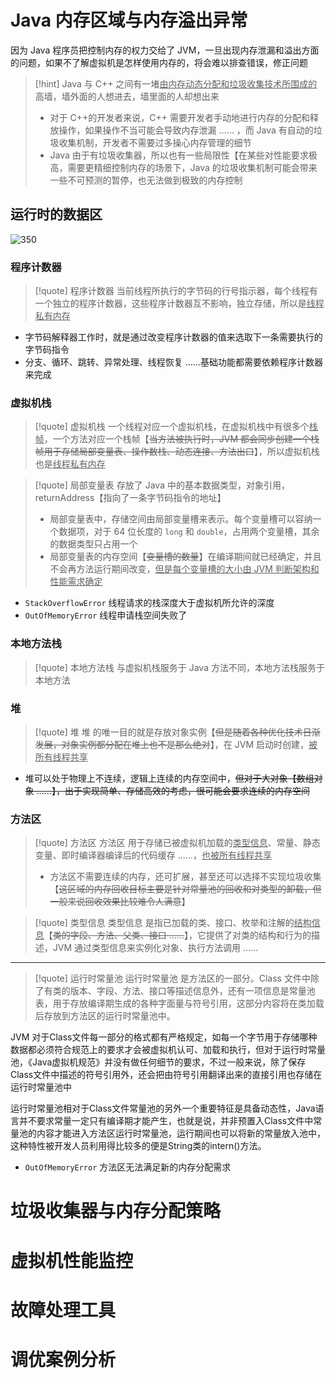# Java 内存区域与内存溢出异常
因为 Java 程序员把控制内存的权力交给了 JVM，一旦出现内存泄漏和溢出方面的问题，如果不了解虚拟机是怎样使用内存的，将会难以排查错误，修正问题

>[!hint] Java 与 C++ 之间有一堵<u>由内存动态分配和垃圾收集技术所围成的</u>高墙，墙外面的人想进去，墙里面的人却想出来
>- 对于 C++的开发者来说，C++ 需要开发者手动地进行内存的分配和释放操作，如果操作不当可能会导致内存泄漏 …… ，而 Java 有自动的垃圾收集机制，开发者不需要过多操心内存管理的细节
>- Java 由于有垃圾收集器，所以也有一些局限性【在某些对性能要求极高，需要更精细控制内存的场景下，Java 的垃圾收集机制可能会带来一些不可预测的暂停，也无法做到极致的内存控制

## 运行时的数据区
![350](https://obsidian-1307744200.cos.ap-guangzhou.myqcloud.com/%E5%9B%BE%E7%89%87/202405160906418.png)

### 程序计数器
>[!quote] 程序计数器
>当前线程所执行的字节码的行号指示器，每个线程有一个独立的程序计数器，这些程序计数器互不影响，独立存储，所以是<u>线程私有内存</u>

- 字节码解释器工作时，就是通过改变程序计数器的值来选取下一条需要执行的字节码指令
- 分支、循环、跳转、异常处理、线程恢复 ……基础功能都需要依赖程序计数器来完成

### 虚拟机栈
>[!quote] 虚拟机栈
>一个线程对应一个虚拟机栈，在虚拟机栈中有很多个<u>栈帧</u>，一个方法对应一个栈帧【~~当方法被执行时，JVM 都会同步创建一个栈帧用于存储局部变量表、操作数栈、动态连接、方法出口~~】，所以虚拟机栈也是<u>线程私有内存</u>

> [!quote] 局部变量表
> 存放了 Java 中的基本数据类型，对象引用，returnAddress【指向了一条字节码指令的地址】
> - 局部变量表中，存储空间由局部变量槽来表示。每个变量槽可以容纳一个数据项，对于 64 位长度的 `long` 和 `double`，占用两个变量槽，其余的数据类型只占用一个
> - 局部变量表的内存空间【~~变量槽的数量~~】在编译期间就已经确定，并且不会再方法运行期间改变，<u>但是每个变量槽的大小由 JVM 判断架构和性能需求确定</u>

- `StackOverflowError` 线程请求的栈深度大于虚拟机所允许的深度
- `OutOfMemoryError` 线程申请栈空间失败了

### 本地方法栈
>[!quote] 本地方法栈
>与虚拟机栈服务于 Java 方法不同，本地方法栈服务于本地方法

### 堆

>[!quote] 堆
>堆 的唯一目的就是存放对象实例【~~但是随着各种优化技术日渐发展，对象实例都分配在堆上也不是那么绝对~~】，在 JVM 启动时创建，<u>被所有线程共享</u>

- 堆可以处于物理上不连续，逻辑上连续的内存空间中，~~但对于大对象【数组对象 ……】，出于实现简单、存储高效的考虑，很可能会要求连续的内存空间~~

### 方法区
>[!quote] 方法区
>方法区 用于存储已被虚拟机加载的<u>类型信息</u>、常量、静态变量、即时编译器编译后的代码缓存 ……，<u>也被所有线程共享</u>
>
>- 方法区不需要连续的内存，还可扩展，甚至还可以选择不实现垃圾收集【~~这区域的内存回收目标主要是针对常量池的回收和对类型的卸载，但一般来说回收效果比较难令人满意~~】

>[!quote] 类型信息
>类型信息 是指已加载的类、接口、枚举和注解的<u>结构信息</u>【~~类的字段、方法、父类、接口 ……~~】，它提供了对类的结构和行为的描述，JVM 通过类型信息来实例化对象、执行方法调用 ……

---

>[!quote] 运行时常量池
>运行时常量池 是方法区的一部分。Class 文件中除了有类的版本、字段、方法、接口等描述信息外，还有一项信息是常量池表，用于存放编译期生成的各种字面量与符号引用，这部分内容将在类加载后存放到方法区的运行时常量池中。

JVM 对于Class文件每一部分的格式都有严格规定，如每一个字节用于存储哪种数据都必须符合规范上的要求才会被虚拟机认可、加载和执行，但对于运行时常量池，《Java虚拟机规范》并没有做任何细节的要求，不过一般来说，除了保存Class文件中描述的符号引用外，还会把由符号引用翻译出来的直接引用也存储在运行时常量池中

运行时常量池相对于Class文件常量池的另外一个重要特征是具备动态性，Java语言并不要求常量一定只有编译期才能产生，也就是说，并非预置入Class文件中常量池的内容才能进入方法区运行时常量池，运行期间也可以将新的常量放入池中，这种特性被开发人员利用得比较多的便是String类的intern()方法。


- `OutOfMemoryError` 方法区无法满足新的内存分配需求



# 垃圾收集器与内存分配策略





# 虚拟机性能监控



# 故障处理工具


# 调优案例分析


